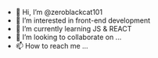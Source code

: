 - 👋 Hi, I’m @zeroblackcat101
- 👀 I’m interested in front-end development
- 🌱 I’m currently learning JS & REACT
- 💞️ I’m looking to collaborate on ...
- 📫 How to reach me ...

<!---
zeroblackcat101/zeroblackcat101 is a ✨ special ✨ repository because its `README.md` (this file) appears on your GitHub profile.
You can click the Preview link to take a look at your changes.
--->
